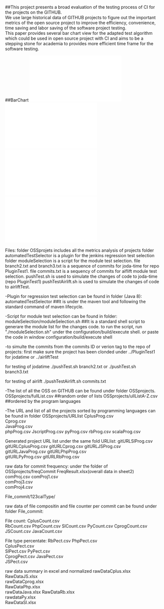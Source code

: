 ##This project presents a broad evaluation of the testing process of CI for the projects on the GITHUB.<br /> 
We use large historical data of GITHUB projects to figure out the important metrics of the open source project to improve the efficiency, convenience, time saving and labor saving of the software project testing.<br />
This paper provides several bar chart view for the adapted test algorithm which could be used in open source project with CI and aims to be a stepping stone for academia to provides more efficient time frame for the software testing.<br />

##BarChart
![BarChart 1](/testing.pdf)
![BarChart 2](/commits_distribution.pdf)
![BarChart 3](/numbers.pdf)
![BarChart 4](/composition.pdf)

Files:
folder OSSprojets includes all the metrics analysis of projects
folder automatedTestSelector is a plugin for the jenkins regression test selection
folder moduleSelection is a script for the module test selection.
file branch2.txt and branch3.txt is a sequence of commits for joda-time for repo PluginTest1.
file commits.txt is a sequency of commits for aiflift module test selection.
pushTest.sh is used to simulate the changes of code to joda-time (repo PluginTest1)
pushTestAirlift.sh is used to simulate the changes of code to airliftTest.


-Plugin for regression test selection can be found in folder (Java 8):
automatedTestSelector
##It is under the maven tool and following the standard command of maven lifecycle.

-Script for module test selection can be found in folder:
moduleSelection/moduleSelection.sh
##It is a standard shell script to generare the module list for the changes code.
to run the script, run "./moduleSelection.sh" under the configuration/build/execute shell. or paste the code in window configuration/build/execute shell

-to simulte the commits from the commits ID or verion tag to the repo of projects:
first make sure the project has been clonded under ../PluginTest1 for jodatime or ../airliftTest

for testing of jodatime
./pushTest.sh branch2.txt or ./pushTest.sh branch3.txt

for testing of airlift
./pushTestAirlift.sh commits.txt

-The list of all the OSS on GITHUB can be found under folder OSSprojects.
OSSprojects/fullList.csv  ##random order of lists
OSSprojects/ullListA-Z.csv ##ordered by the program languages

-The URL and list of all the projects sorted by programming languages can be found in folder OSSprojects/URLlist
CplusProg.csv			
Cprog.csv		
JavaProg.csv		
phpProg.csv
JscriptProg.csv	
pyProg.csv
rbProg.csv
scalaProg.csv

Generated project URL list under the same fold URLlist:
gitURLSlProg.csv
gitURLCplusProg.csv
gitURLCprog.csv
gitURLJSProg.csv
gitURLJavaProg.csv
gitURLPhpProg.csv	
gitURLPyProg.csv
gitURLRbProg.csv


raw data for commit frequency: under the folder of OSSprojects/freqCommit
FreqResult.xlsx(overall data in sheet2)	
comProj.csv	
comProj1.csv	
comProj3.csv	
comProj4.csv



File_commit/123calType/

raw data of file compositin and file counter per commit can be found under folder File_commit:

File count:
CplusCount.csv		
RbCount.csv
PhpCount.csv
SlCount.csv
PyCount.csv
CprogCount.csv
JSCount.csv
JavaCount.csv

File type percentate:
RbPect.csv
PhpPect.csv		
CplusPect.csv				
SlPect.csv
PyPect.csv		
CprogPect.csv
JavaPect.csv	
JSPect.csv		

raw data summary in excel and normalized
rawDataCplus.xlsx		
RawDataJS.xlsx		
rawDataCprog.xlsx		
RawDataPhp.xlsx		
rawDataJava.xlsx
RawDataRb.xlsx		
rawdataPy.xlsx	
RawDataSl.xlsx
	


